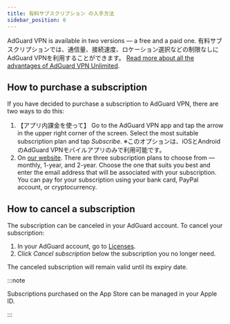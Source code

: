 ```yaml
---
title: 有料サブスクリプション の入手方法
sidebar_position: 6
---
```


AdGuard VPN is available in two versions — a free and a paid one. 有料サブスクリプションでは、通信量、接続速度、ロケーション選択などの制限なしにAdGuard VPNを利用することができます。 [Read more about all the advantages of AdGuard VPN Unlimited](/general/free-vs-unlimited).

## How to purchase a subscription

If you have decided to purchase a subscription to AdGuard VPN, there are two ways to do this:

1. 【アプリ内課金を使って】 Go to the AdGuard VPN app and tap the arrow in the upper right corner of the screen. Select the most suitable subscription plan and tap *Subscribe*. ※このオプションは、iOSとAndroidのAdGuard VPNモバイルアプリのみで利用可能です。
2. On [our website](https://adguard-vpn.com/license.html). There are three subscription plans to choose from — monthly, 1-year, and 2-year. Choose the one that suits you best and enter the email address that will be associated with your subscription. You can pay for your subscription using your bank card, PayPal account, or cryptocurrency.

## How to cancel a subscription

The subscription can be canceled in your AdGuard account. To cancel your subscription:

 1. In your AdGuard account, go to [Licenses](https://adguardaccount.com/account/licenses).
 1. Click *Cancel subscription* below the subscription you no longer need.

The canceled subscription will remain valid until its expiry date.

:::note

Subscriptions purchased on the App Store can be managed in your Apple ID.

:::
